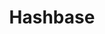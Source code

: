---
codehost: https://github.com/https://github.com/beakerbrowser/hashbase
logohandle: hashbaseio
sort: hashbase
title: Hashbase
website: https://hashbase.io/
---